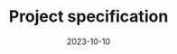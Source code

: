 ---
title: "Project specification"
date: 2023-10-10
slug: "specification"
description: "Covering my progress with the specification, and a reflection"
keywords: ["project", "specification", "document", "project management", "reflection"]
draft: false
tags: ["project"]
math: false
toc: true
---